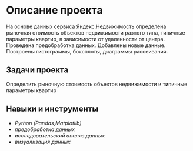 # Описание проекта
На основе данных сервиса Яндекс.Недвижимость определена рыночная стоимость объектов недвижимости разного типа, типичные параметры квартир, в зависимости от
удаленности от центра. Проведена предобработка данных. Добавлены новые данные. Построены гистограммы, боксплоты, диаграммы рассеивания.
## Задачи проекта
Определить рыночную стоимость объектов недвижимости и типичные параметры квартир
## Навыки и инструменты
 - *Python (Pandas,Matplotlib)*
 - *предобработка данных*
 - *исследовательский анализ данных*
 - *визуализация данных*
